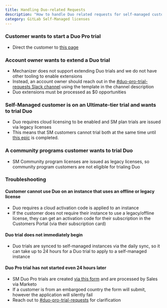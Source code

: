 ```yaml
---
title: Handling Duo-related Requests
description: "How to handle Duo related requests for self-managed customers"
category: GitLab Self-Managed licenses
---
```


### Customer wants to start a Duo Pro trial

- Direct the customer to [this page](https://docs.gitlab.com/ee/subscriptions/subscription-add-ons.html#start-gitlab-duo-pro-trial)

### Account owner wants to extend a Duo trial

- Mechanizer does not support extending Duo trials and we do not have other tooling to enable extensions
- Instead, an account owner should reach out in the [#duo-pro-trial-requests Slack channel](https://gitlab.enterprise.slack.com/archives/C06JNL6C9BM) using the template in the channel description
- Duo extensions must be processed as $0 opportunities

### Self-Managed customer is on an Ultimate-tier trial and wants to trial Duo

- Duo requires cloud licensing to be enabled and SM plan trials are issued via legacy licenses
- This means that SM customers cannot trial both at the same time until [this epic](https://gitlab.com/groups/gitlab-org/-/epics/12727) is completed.

### A community programs customer wants to trial Duo

- SM Community program licenses are issued as legacy licenses, so community program customers are not eligible for trialing Duo

### Troubleshooting

#### Customer cannot use Duo on an instance that uses an offline or legacy license

- Duo requires a cloud activation code is applied to an instance
- If the customer does not require their instance to use a legacy/offline license, they can get an activation code for their subscription in the Customers Portal (via their subscription card)

#### Duo trial does not immediately begin

- Duo trials are synced to self-managed instances via the daily sync, so it can take up to 24 hours for a Duo trial to apply to a self-managed instance

#### Duo Pro trial has not started even 24 hours later

- SM Duo Pro trials are created [via this form](https://about.gitlab.com/solutions/gitlab-duo-pro/sales/) and are processed by Sales via Marketo
- If a customer is from an embargoed country the form will submit, however the application will silently fail
- Reach out to  [#duo-pro-trial-requests](https://gitlab.enterprise.slack.com/archives/C06JNL6C9BM) for clarification

